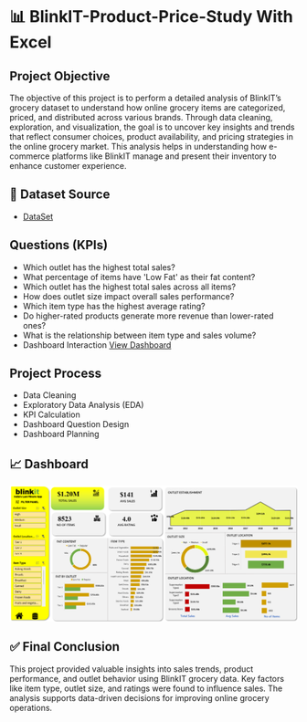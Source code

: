 # 📊 BlinkIT-Product-Price-Study With Excel

## Project Objective
The objective of this project is to perform a detailed analysis of BlinkIT’s grocery dataset to understand how online grocery items are categorized, priced, and distributed across various brands. Through data cleaning, exploration, and visualization, the goal is to uncover key insights and trends that reflect consumer choices, product availability, and pricing strategies in the online grocery market. This analysis helps in understanding how e-commerce platforms like BlinkIT manage and present their inventory to enhance customer experience.

## 📁 Dataset Source
- <a href=https://github.com/JayaKrishna1008/BlinkIT-Product-Price-Study/blob/main/Raw%20Data.xlsx>DataSet</a>

## Questions (KPIs)
- Which outlet has the highest total sales?
- What percentage of items have 'Low Fat' as their fat content?
- Which outlet has the highest total sales across all items?
- How does outlet size impact overall sales performance?
- Which item type has the highest average rating?
- Do higher-rated products generate more revenue than lower-rated ones?
- What is the relationship between item type and sales volume?
- Dashboard Interaction <a href=https://github.com/JayaKrishna1008/BlinkIT-Product-Price-Study/blob/main/Dashborad%20Img.png >View Dashboard</a>

## Project Process 
 - Data Cleaning
 -  Exploratory Data Analysis (EDA)
 -  KPI Calculation
 -  Dashboard Question Design
 -  Dashboard Planning
 
## 📈 Dashboard
![Dashborad Img](https://github.com/JayaKrishna1008/BlinkIT-Product-Price-Study/blob/main/Dashborad%20Img.png)

##  ✅ Final Conclusion
This project provided valuable insights into sales trends, product performance, and outlet behavior using BlinkIT grocery data. Key factors like item type, outlet size, and ratings were found to influence sales. The analysis supports data-driven decisions for improving online grocery operations.




